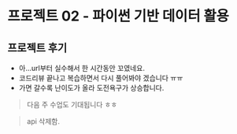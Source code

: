 # 프로젝트 02 - 파이썬 기반 데이터 활용

## 프로젝트 후기

- 아...url부터 실수해서 한 시간동안 꼬였네요.
- 코드리뷰 끝나고 복습하면서 다시 풀어봐야 겠습니다 ㅠㅠ
- 가면 갈수록 난이도가 올라 도전욕구가 상승합니다.

> 다음 주 수업도 기대됩니다 ㅎㅎ

> api 삭제함.